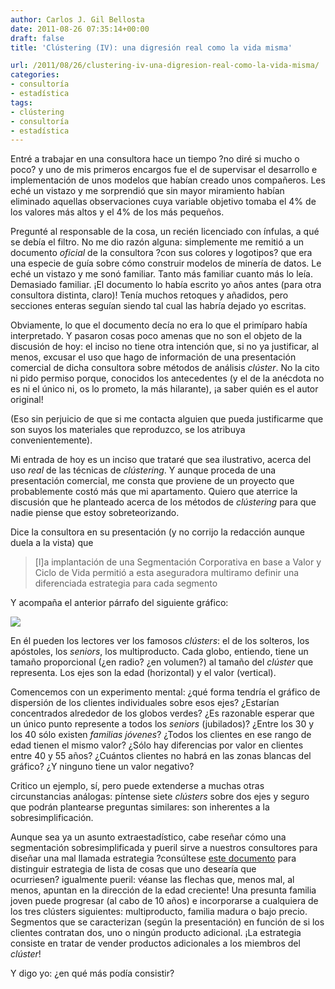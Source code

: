 ```yaml
---
author: Carlos J. Gil Bellosta
date: 2011-08-26 07:35:14+00:00
draft: false
title: 'Clústering (IV): una digresión real como la vida misma'

url: /2011/08/26/clustering-iv-una-digresion-real-como-la-vida-misma/
categories:
- consultoría
- estadística
tags:
- clústering
- consultoría
- estadística
---
```


Entré a trabajar en una consultora hace un tiempo ?no diré si mucho o poco? y uno de mis primeros encargos fue el de supervisar el desarrollo e implementación de unos modelos que habían creado unos compañeros. Les eché un vistazo y me sorprendió que sin mayor miramiento habían eliminado aquellas observaciones cuya variable objetivo tomaba el 4% de los valores más altos y el 4% de los más pequeños.

Pregunté al responsable de la cosa, un recién licenciado con ínfulas, a qué se debía el filtro. No me dio razón alguna: simplemente me remitió a un documento _oficial_ de la consultora ?con sus colores y logotipos? que era una especie de guía sobre cómo construir modelos de minería de datos. Le eché un vistazo y me sonó familiar. Tanto más familiar cuanto más lo leía. Demasiado familiar. ¡El documento lo había escrito yo años antes (para otra consultora distinta, claro)! Tenía muchos retoques y añadidos, pero secciones enteras seguían siendo tal cual las habría dejado yo escritas.

Obviamente, lo que el documento decía no era lo que el primíparo había interpretado. Y pasaron cosas poco amenas que no son el objeto de la discusión de hoy: el inciso no tiene otra intención que, si no ya justificar, al menos, excusar el uso que hago de información de una presentación comercial de dicha consultora sobre métodos de análisis _clúster_. No la cito ni pido permiso porque, conocidos los antecedentes (y el de la anécdota no es ni el único ni, os lo prometo, la más hilarante), ¡a saber quién es el autor original!

(Eso sin perjuicio de que si me contacta alguien que pueda justificarme que son suyos los materiales que reproduzco, se los atribuya convenientemente).

Mi entrada de hoy es un inciso que trataré que sea ilustrativo, acerca del uso _real_ de las técnicas de _clústering_. Y aunque proceda de una presentación comercial, me consta que proviene de un proyecto que probablemente costó más que mi apartamento. Quiero que aterrice la discusión que he planteado acerca de los métodos de _clústering_ para que nadie piense que estoy sobreteorizando.

Dice la consultora en su presentación (y no corrijo la redacción aunque duela a la vista) que


>[l]a implantación de una Segmentación Corporativa en base a Valor y Ciclo de Vida permitió a esta aseguradora multiramo definir una diferenciada estrategia para cada segmento


Y acompaña el anterior párrafo del siguiente gráfico:


[![](/wp-uploads/2011/08/segmentacion_corporativa.png#center)
](/wp-uploads/2011/08/segmentacion_corporativa.png#center)


En él pueden los lectores ver los famosos _clústers_: el de los solteros, los apóstoles, los _seniors_, los multiproducto. Cada globo, entiendo, tiene un tamaño proporcional (¿en radio? ¿en volumen?) al tamaño del _clúster_ que representa. Los ejes son la edad (horizontal) y el valor (vertical).

Comencemos con un experimento mental: ¿qué forma tendría el gráfico de dispersión de los clientes individuales sobre esos ejes? ¿Estarían concentrados alrededor de los globos verdes? ¿Es razonable esperar que un único punto represente a todos los _seniors_ (jubilados)? ¿Entre los 30 y los 40 sólo existen _familias jóvenes_? ¿Todos los clientes en ese rango de edad tienen el mismo valor? ¿Sólo hay diferencias por valor en clientes entre 40 y 55 años? ¿Cuántos clientes no habrá en las zonas blancas del gráfico? ¿Y ninguno tiene un valor negativo?

Critico un ejemplo, sí, pero puede extenderse a muchas otras circunstancias análogas: píntense siete _clústers_ sobre dos ejes y seguro que podrán plantearse preguntas similares: son inherentes a la sobresimplificación.

Aunque sea ya un asunto extraestadístico, cabe reseñar cómo una segmentación sobresimplificada y pueril sirve a nuestros consultores para diseñar una mal llamada estrategia ?consúltese [este documento](http://www.mckinseyquarterly.com/The_perils_of_bad_strategy_2826) para distinguir estrategia de lista de cosas que uno desearía que ocurriesen? igualmente pueril: véanse las flechas que, menos mal, al menos, apuntan en la dirección de la edad creciente! Una presunta familia joven puede progresar (al cabo de 10 años) e incorporarse a cualquiera de los tres clústers siguientes: multiproducto, familia madura o bajo precio. Segmentos que se caracterizan (según la presentación) en función de si los clientes contratan dos, uno o ningún producto adicional. ¡La estrategia consiste en tratar de vender productos adicionales a los miembros del _clúster_!

Y digo yo: ¿en qué más podía consistir?
